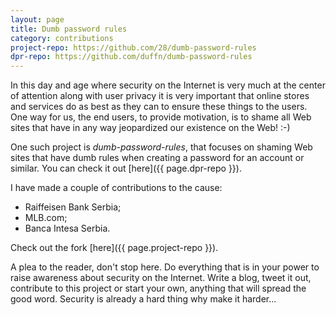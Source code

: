 ```yaml
---
layout: page
title: Dumb password rules
category: contributions
project-repo: https://github.com/28/dumb-password-rules
dpr-repo: https://github.com/duffn/dumb-password-rules
---
```


In this day and age where security on the Internet is very much at the center of
attention along with user privacy it is very important that online stores and
services do as best as they can to ensure these things to the users. One way for us,
the end users, to provide motivation, is to shame all Web sites that have in
any way jeopardized our existence on the Web! :-)

One such project is *dumb-password-rules*, that focuses on shaming Web sites that
have dumb rules when creating a password for an account or similar. You can
check it out [here]({{ page.dpr-repo }}).

I have made a couple of contributions to the cause:
* Raiffeisen Bank Serbia;
* MLB.com;
* Banca Intesa Serbia.

Check out the fork [here]({{ page.project-repo }}).

A plea to the reader, don't stop here. Do everything that is in your power to
raise awareness about security on the Internet. Write a blog, tweet it out,
contribute to this project or start your own, anything that will spread the good
word. Security is already a hard thing why make it harder...
